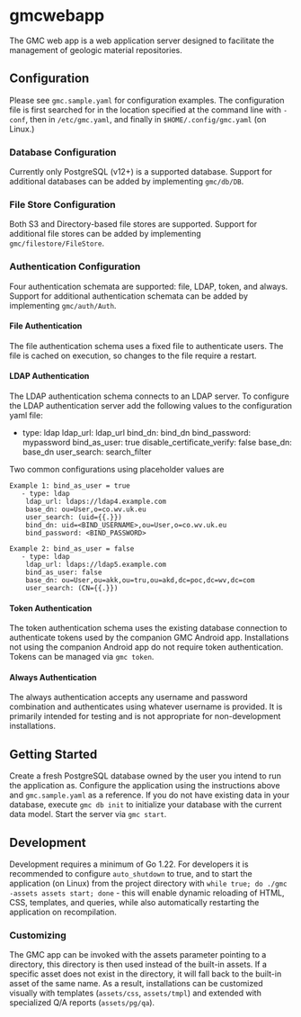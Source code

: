 # gmcwebapp
The GMC web app is a web application server designed to facilitate the
management of geologic material repositories.

## Configuration
Please see `gmc.sample.yaml` for configuration examples. The configuration
file is first searched for in the location specified at the command line
with `-conf`, then in `/etc/gmc.yaml`, and finally in `$HOME/.config/gmc.yaml`
(on Linux.)

### Database Configuration
Currently only PostgreSQL (v12+) is a supported database. Support for
additional databases can be added by implementing `gmc/db/DB`.

### File Store Configuration
Both S3 and Directory-based file stores are supported. Support for additional
file stores can be added by implementing `gmc/filestore/FileStore`.

### Authentication Configuration
Four authentication schemata are supported: file, LDAP, token, and always.
Support for additional authentication schemata can be added by implementing
`gmc/auth/Auth`.

#### File Authentication
The file authentication schema uses a fixed file to authenticate users. The
file is cached on execution, so changes to the file require a restart.

#### LDAP Authentication
The LDAP authentication schema connects to an LDAP server.   To configure the LDAP authentication server add the following values to the configuration yaml file:
  - type: ldap
    ldap_url: ldap_url
    bind_dn: bind_dn
    bind_password: mypassword
    bind_as_user: true
    disable_certificate_verify: false
    base_dn: base_dn
    user_search: search_filter

Two common configurations using placeholder values are

	Example 1: bind_as_user = true
	   - type: ldap
	    ldap_url: ldaps://ldap4.example.com
	    base_dn: ou=User,o=co.wv.uk.eu
	    user_search: (uid={{.}})
	    bind_dn: uid=<BIND_USERNAME>,ou=User,o=co.wv.uk.eu
	    bind_password: <BIND_PASSWORD>

	Example 2: bind_as_user = false
	   - type: ldap
	    ldap_url: ldaps://ldap5.example.com
	    bind_as_user: false
	    base_dn: ou=User,ou=akk,ou=tru,ou=akd,dc=poc,dc=wv,dc=com
	    user_search: (CN={{.}})

#### Token Authentication
The token authentication schema uses the existing database connection to
authenticate tokens used by the companion GMC Android app. Installations
not using the companion Android app do not require token authentication.
Tokens can be managed via `gmc token`.

#### Always Authentication
The always authentication accepts any username and password combination and
authenticates using whatever username is provided. It is primarily intended
for testing and is not appropriate for non-development installations.

## Getting Started
Create a fresh PostgreSQL database owned by the user you intend to run the
application as. Configure the application using the instructions above and
`gmc.sample.yaml` as a reference. If you do not have existing data in your
database, execute `gmc db init` to initialize your database with the current
data model. Start the server via `gmc start`.

## Development
Development requires a minimum of Go 1.22. For developers it
is recommended to configure `auto_shutdown` to true, and to start the
application (on Linux) from the project directory with
`while true; do ./gmc -assets assets start; done` - this will enable
dynamic reloading of HTML, CSS, templates, and queries, while also
automatically restarting the application on recompilation.

### Customizing
The GMC app can be invoked with the assets parameter pointing to a directory,
this directory is then used instead of the built-in assets. If a specific
asset does not exist in the directory, it will fall back to the built-in
asset of the same name. As a result, installations can be customized
visually with templates (`assets/css`, `assets/tmpl`) and extended with
specialized Q/A reports (`assets/pg/qa`).
